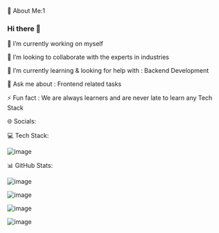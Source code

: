💫 About Me:1
### Hi there 👋
🔭 I’m currently working on myself

👯 I’m looking to collaborate with the experts in industries

🌱 I’m currently learning & looking for help with : Backend Development

💬 Ask me about : Frontend related tasks

⚡ Fun fact : We are always learners and are never late to learn any Tech Stack

🌐 Socials:


💻 Tech Stack:

 ![image](https://github.com/Margijoshi19/Margijoshi19/assets/160334958/2707b598-4fde-43fa-9829-0e36e47fe88c)

📊 GitHub Stats:


![image](https://github.com/Margijoshi19/Margijoshi19/assets/160334958/ac8dac66-3a88-41f3-8d94-5875705aecf4)

![image](https://github.com/Margijoshi19/Margijoshi19/assets/160334958/b90bf2de-f0e9-4599-8937-99d941e24a76)

![image](https://github.com/Margijoshi19/Margijoshi19/assets/160334958/8687e0cd-eb47-4a10-97cc-f4aca6314c45)

![image](https://github.com/Margijoshi19/Margijoshi19/assets/160334958/12ebb3e0-e2d1-45ef-b1aa-787566721086)

	
